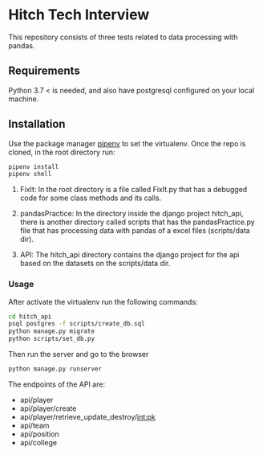 # Hitch Tech Interview

This repository consists of three tests related to data processing with pandas.

## Requirements
Python 3.7 < is needed, and also have postgresql configured on your local machine.

## Installation

Use the package manager [pipenv](https://pipenv-es.readthedocs.io/es/latest/) to set the virtualenv.
Once the repo is cloned, in the root directory run:
```bash
pipenv install
pipenv shell
```

1. FixIt:
In the root directory is a file called FixIt.py that has a debugged code for some class methods and its calls.

2. pandasPractice:
In the directory inside the django project hitch_api, there is another directory called scripts that has the pandasPractice.py file that has processing data with pandas of a excel files (scripts/data dir).

3. API:
The hitch_api directory contains the django project for the api based on the datasets on the scripts/data dir.


### Usage
After activate the virtualenv run the following commands:

```bash
cd hitch_api
psql postgres -f scripts/create_db.sql
python manage.py migrate
python scripts/set_db.py
```
Then run the server and go to the browser
```bash
python manage.py runserver
```

The endpoints of the API are:
- api/player
- api/player/create
- api/player/retrieve_update_destroy/<int:pk>
- api/team
- api/position
- api/college